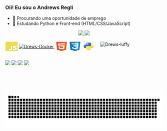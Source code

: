 ### Oii! Eu sou o Andrews Regli

- 🔭 Procurando uma oportunidade de emprego
- 🌱 Estudando Python e Front-end (HTML/CSS/JavaScript)

<div align="center">
  <a href="https://github.com/andrewsregli">
  <img height="180em" src="https://github-readme-stats.vercel.app/api?username=AndrewsRegli&show_icons=true&theme=radical&include_all_commits=true&count_private=true"/>
  <img height="180em" src="https://github-readme-stats.vercel.app/api/top-langs/?username=andrewsregli&layout=compact&langs_count=7&theme=radical"/>
</div>
  
<div style="display: inline_block"><br>
  <img align="center" alt="Drews-Js" height="30" width="40" src="https://raw.githubusercontent.com/devicons/devicon/master/icons/javascript/javascript-plain.svg">
  <img align="center" alt="Drews-Docker" height="30" width="40" src="https://cdn.jsdelivr.net/gh/devicons/devicon/icons/docker/docker-original.svg" />
  <img align="center" alt="Drews-HTML" height="30" width="40" src="https://raw.githubusercontent.com/devicons/devicon/master/icons/html5/html5-original.svg">
  <img align="center" alt="Drews-CSS" height="30" width="40" src="https://raw.githubusercontent.com/devicons/devicon/master/icons/css3/css3-original.svg">
  <img align="center" alt="Drews-Python" height="30" width="40" src="https://raw.githubusercontent.com/devicons/devicon/master/icons/python/python-original.svg">
  <img align="right" alt="Drews-luffy" src="https://i.picasion.com/pic92/f14e41389a4b994a0dfc8691279ddfa4.gif" width="200" height="164">
  
</div>
  
  ##
 
<div> 
  <a href="https://instagram.com/andrewsaltea" target="_blank"><img src="https://img.shields.io/badge/-Instagram-%23E4405F?style=for-the-badge&logo=instagram&logoColor=white" target="_blank"></a>
 	<a href="https://www.twitch.tv/drewsfps" target="_blank"><img src="https://img.shields.io/badge/Twitch-9146FF?style=for-the-badge&logo=twitch&logoColor=white" target="_blank"></a>
  <a href="mailto:andrewsregli20@gmail.com" target="_blank"><img src=https://img.shields.io/badge/Gmail-D14836?style=for-the-badge&logo=gmail&logoColor=white target="_blank"></a>
  <a href="https://www.linkedin.com/in/andrews-regli-1506b01a2" target="_blank"><img src="https://img.shields.io/badge/-LinkedIn-%230077B5?style=for-the-badge&logo=linkedin&logoColor=white" target="_blank"></a> 
 
  ![Snake animation](https://github.com/AndrewsRegli/AndrewsRegli/blob/output/github-contribution-grid-snake.svg)
 
</div>
